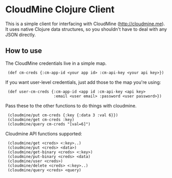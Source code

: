 # CloudMine Clojure Client

This is a simple client for interfacing with CloudMine (http://cloudmine.me). It uses native Clojure data structures, so you shouldn't have to deal with any JSON directly.

## How to use

The CloudMine credentials live in a simple map.

     (def cm-creds {:cm-app-id <your app id> :cm-api-key <your api key>})

If you want user-level credentials, just add those to the map you're using:

     (def user-cm-creds {:cm-app-id <app id :cm-api-key <api key>
                         :email <user email> :password <user password>})

Pass these to the other functions to do things with cloudmine.

     (cloudmine/put cm-creds {:key {:data 3 :val 6}})
     (cloudmine/get cm-creds :key)
     (cloudmine/query cm-creds "[val=6]")

Cloudmine API functions supported:

     (cloudmine/get <creds> <:key>..)
     (cloudmine/put <creds> <data>)
     (cloudmine/get-binary <creds> <:key>)
     (cloudmine/put-binary <creds> <data)
     (cloudmine/user <creds>)
     (cloudmine/delete <creds> <:key>..)
     (cloudmine/query <creds> <query)
